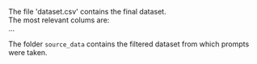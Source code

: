 The file 'dataset.csv' contains the final dataset.  
The most relevant colums are:  
...

The folder `source_data` contains the filtered dataset from which prompts were taken.
